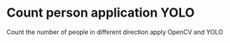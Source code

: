 # Count person application YOLO
 Count the number of people in different direction apply OpenCV and YOLO
